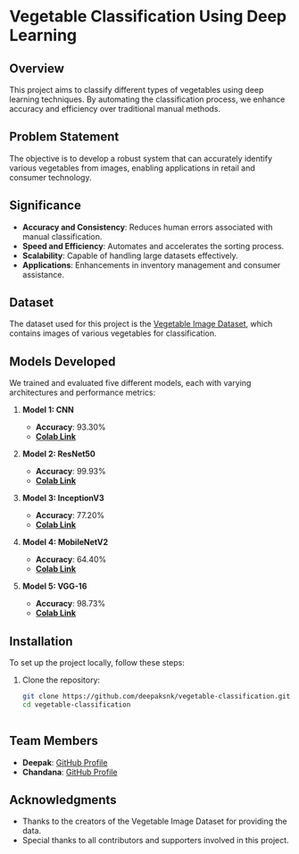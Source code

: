 # Vegetable Classification Using Deep Learning 

## Overview
This project aims to classify different types of vegetables using deep learning techniques. By automating the classification process, we enhance accuracy and efficiency over traditional manual methods.

## Problem Statement
The objective is to develop a robust system that can accurately identify various vegetables from images, enabling applications in retail and consumer technology.

## Significance
- **Accuracy and Consistency**: Reduces human errors associated with manual classification. 
- **Speed and Efficiency**: Automates and accelerates the sorting process. 
- **Scalability**: Capable of handling large datasets effectively.
- **Applications**: Enhancements in inventory management and consumer assistance.

## Dataset
The dataset used for this project is the [Vegetable Image Dataset](https://www.kaggle.com/datasets/misrakahmed/vegetable-image-dataset), which contains images of various vegetables for classification.

## Models Developed
We trained and evaluated five different models, each with varying architectures and performance metrics:

1. **Model 1: CNN**
   - **Accuracy**: 93.30%
   - **[Colab Link](https://colab.research.google.com/drive/1ydRIZm6uVzy30RNAh6ZteAJUKpeADOfj?usp=sharing)**

2. **Model 2: ResNet50**
   - **Accuracy**: 99.93%
   - **[Colab Link](https://colab.research.google.com/drive/1NbegFew8FAKxLxdzREljIEQbVbwAJFtr?usp=sharing)**

3. **Model 3: InceptionV3**
   - **Accuracy**: 77.20%
   - **[Colab Link](https://colab.research.google.com/drive/1EkeX1AS9lA7KA2uuKnM4_9FSi2Yq9RiF?usp=sharing)**

4. **Model 4: MobileNetV2**
   - **Accuracy**: 64.40%
   - **[Colab Link](https://colab.research.google.com/drive/1yLUMGcSq1WC96-sW6_XNzSEhEcWXytrU?usp=sharing)**

5. **Model 5: VGG-16**
   - **Accuracy**: 98.73%
   - **[Colab Link](https://colab.research.google.com/drive/1fuOyomA-umWmxCL40zZ3scFyQUDKVCdd?usp=sharing)**

## Installation
To set up the project locally, follow these steps:

1. Clone the repository:
   ```bash
   git clone https://github.com/deepaksnk/vegetable-classification.git
   cd vegetable-classification
 

## Team Members
- **Deepak**: [GitHub Profile](https://github.com/deepaksnk)
- **Chandana**: [GitHub Profile](https://github.com/chandu1206s)

## Acknowledgments
- Thanks to the creators of the Vegetable Image Dataset for providing the data.
- Special thanks to all contributors and supporters involved in this project.

